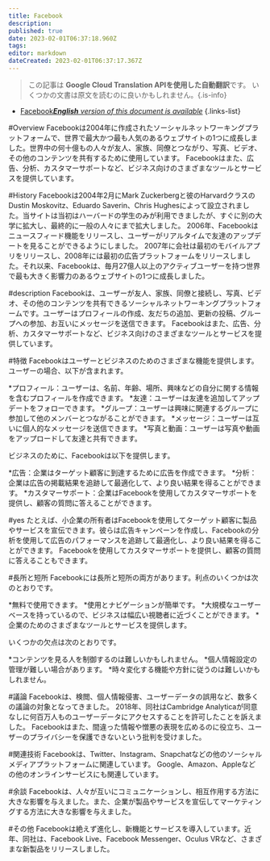 ```yaml
---
title: Facebook
description: 
published: true
date: 2023-02-01T06:37:18.960Z
tags: 
editor: markdown
dateCreated: 2023-02-01T06:37:17.367Z
---
```


> この記事は **Google Cloud Translation APIを使用した自動翻訳**です。
いくつかの文書は原文を読むのに良いかもしれません。{.is-info}

- [Facebook***English** version of this document is available*](/en/Knowledge-base/Dictionary/facebook)
{.links-list}


#Overview
Facebookは2004年に作成されたソーシャルネットワーキングプラットフォームで、世界で最大かつ最も人気のあるウェブサイトの1つに成長しました。世界中の何十億もの人々が友人、家族、同僚とつながり、写真、ビデオ、その他のコンテンツを共有するために使用しています。 Facebookはまた、広告、分析、カスタマーサポートなど、ビジネス向けのさまざまなツールとサービスを提供しています。

#History
Facebookは2004年2月にMark Zuckerbergと彼のHarvardクラスのDustin Moskovitz、Eduardo Saverin、Chris Hughesによって設立されました。当サイトは当初はハーバードの学生のみが利用できましたが、すぐに別の大学に拡大し、最終的に一般の人々にまで拡大しました。 2006年、Facebookはニュースフィード機能をリリースし、ユーザーがリアルタイムで友達のアップデートを見ることができるようにしました。 2007年に会社は最初のモバイルアプリをリリースし、2008年には最初の広告プラットフォームをリリースしました。それ以来、Facebookは、毎月27億人以上のアクティブユーザーを持つ世界で最も大きく影響力のあるウェブサイトの1つに成長しました。

#description
Facebookは、ユーザーが友人、家族、同僚と接続し、写真、ビデオ、その他のコンテンツを共有できるソーシャルネットワーキングプラットフォームです。ユーザーはプロフィールの作成、友だちの追加、更新の投稿、グループへの参加、お互いにメッセージを送信できます。 Facebookはまた、広告、分析、カスタマーサポートなど、ビジネス向けのさまざまなツールとサービスを提供しています。

#特徴
Facebookはユーザーとビジネスのためのさまざまな機能を提供します。ユーザーの場合、以下が含まれます。

*プロフィール：ユーザーは、名前、年齢、場所、興味などの自分に関する情報を含むプロフィールを作成できます。
*友達：ユーザーは友達を追加してアップデートをフォローできます。
*グループ：ユーザーは興味に関連するグループに参加して他のメンバーとつながることができます。
*メッセージ：ユーザーは互いに個人的なメッセージを送信できます。
*写真と動画：ユーザーは写真や動画をアップロードして友達と共有できます。

ビジネスのために、Facebookは以下を提供します。

*広告：企業はターゲット顧客に到達するために広告を作成できます。
*分析：企業は広告の掲載結果を追跡して最適化して、より良い結果を得ることができます。
*カスタマーサポート：企業はFacebookを使用してカスタマーサポートを提供し、顧客の質問に答えることができます。

#yes
たとえば、小企業の所有者はFacebookを使用してターゲット顧客に製品やサービスを宣伝できます。彼らは広告キャンペーンを作成し、Facebookの分析を使用して広告のパフォーマンスを追跡して最適化し、より良い結果を得ることができます。 Facebookを使用してカスタマーサポートを提供し、顧客の質問に答えることもできます。

#長所と短所
Facebookには長所と短所の両方があります。利点のいくつかは次のとおりです。

*無料で使用できます。
*使用とナビゲーションが簡単です。
*大規模なユーザーベースを持っているので、ビジネスは幅広い視聴者に近づくことができます。
*企業のためのさまざまなツールとサービスを提供します。

いくつかの欠点は次のとおりです。

*コンテンツを見る人を制御するのは難しいかもしれません。
*個人情報設定の管理が難しい場合があります。
*時々変化する機能や方針に従うのは難しいかもしれません。

#議論
Facebookは、検閲、個人情報侵害、ユーザーデータの誤用など、数多くの議論の対象となってきました。 2018年、同社はCambridge Analyticaが同意なしに何百万人ものユーザーデータにアクセスすることを許可したことを訴えました。 Facebookはまた、間違った情報や憎悪の表現を広めるのに役立ち、ユーザーのプライバシーを保護できないという批判を受けました。

#関連技術
Facebookは、Twitter、Instagram、Snapchatなどの他のソーシャルメディアプラットフォームに関連しています。 Google、Amazon、Appleなどの他のオンラインサービスにも関連しています。

#余談
Facebookは、人々が互いにコミュニケーションし、相互作用する方法に大きな影響を与えました。また、企業が製品やサービスを宣伝してマーケティングする方法に大きな影響を与えました。

#その他
Facebookは絶えず進化し、新機能とサービスを導入しています。近年、同社は、Facebook Live、Facebook Messenger、Oculus VRなど、さまざまな新製品をリリースしました。